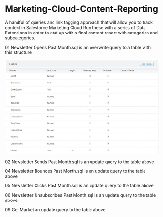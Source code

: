 # Marketing-Cloud-Content-Reporting
A handful of queries and link tagging approach that will allow you to track content in Salesforce Marketing Cloud
Run these with a series of Data Extensions in order to end up with a final content report with categories and subcategories.

01 Newsletter Opens Past Month.sql is an overwrite query to a table with this structure

![First Table](tables/Newsletter%20KPI%20Past%20month.JPG)

02 Newsletter Sends Past Month.sql is an update query to the table above

04 Newsletter Bounces Past Month.sql is an update query to the table above

05 Newsletter Clicks Past Month.sql is an update query to the table above

06 Newsletter Unsubscribes Past Month.sql is an update query to the table above

09 Get Market an update query to the table above